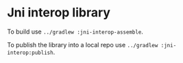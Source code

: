 # Jni interop library

To build use `../gradlew :jni-interop-assemble`.

To publish the library into a local repo use `../gradlew :jni-interop:publish`.
